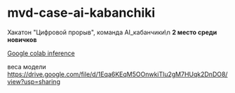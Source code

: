 # mvd-case-ai-kabanchiki
Хакатон "Цифровой прорыв", команда AI_кабанчики\n
**2 место среди новичков** 

[Google colab inference](https://colab.research.google.com/gist/PixelPantz/c11509d6e81f035a83b988558ae466e3)

веса модели https://drive.google.com/file/d/1Eqa6KEqM5OOnwkiTlu2gM7HUqk2DnDO8/view?usp=sharing

